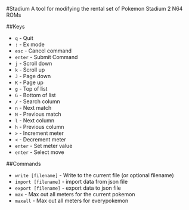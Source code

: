 #Stadium
A tool for modifying the rental set of Pokemon Stadium 2 N64 ROMs

##Keys
 - `q` - Quit
 - `:` - Ex mode
 - `esc` - Cancel command
 - `enter` - Submit Command
 - `j` - Scroll down
 - `k` - Scroll up
 - `J` - Page down
 - `K` - Page up
 - `g` - Top of list
 - `G` - Bottom of list
 - `/` - Search column
 - `n` - Next match
 - `N` - Previous match
 - `l` - Next column
 - `h` - Previous column
 - `>` - Increment meter
 - `<` - Decrement meter
 - `enter` - Set meter value
 - `enter` - Select move

##Commands
 - `write [filename]` - Write to the current file (or optional filename)
 - `import [filename]` - import data from json file
 - `export [filename]` - export data to json file
 - `max` - Max out all meters for the current pokemon
 - `maxall` - Max out all meters for everypokemon
